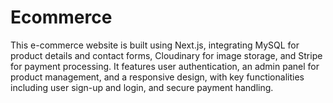 # Ecommerce
This e-commerce website is built using Next.js, integrating MySQL for product details and contact forms, Cloudinary for image storage, and Stripe for payment processing. It features user authentication, an admin panel for product management, and a responsive design, with key functionalities including user sign-up and login, and secure payment handling.
